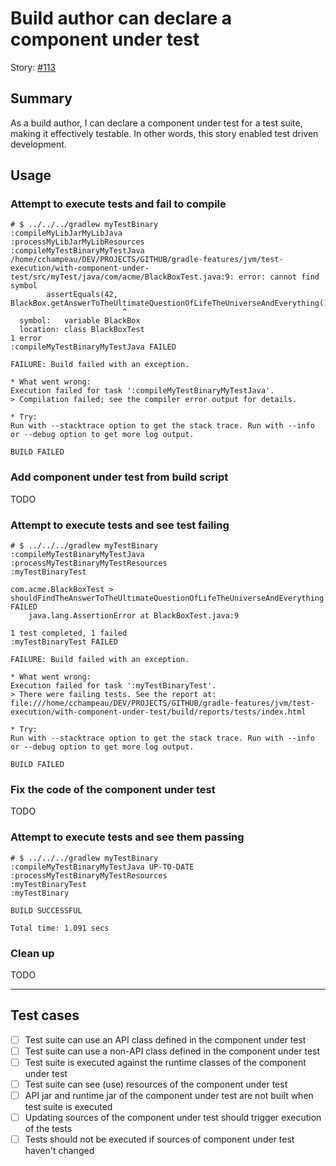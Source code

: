 # Build author can declare a component under test

Story: [#113](https://github.com/gradle/langos/issues/113)

## Summary
As a build author, I can declare a component under test for a test suite, making it effectively testable. In other words, this story enabled test driven development.

## Usage

### Attempt to execute tests and fail to compile

    # $ ../../../gradlew myTestBinary
    :compileMyLibJarMyLibJava
    :processMyLibJarMyLibResources
    :compileMyTestBinaryMyTestJava
    /home/cchampeau/DEV/PROJECTS/GITHUB/gradle-features/jvm/test-execution/with-component-under-test/src/myTest/java/com/acme/BlackBoxTest.java:9: error: cannot find symbol
            assertEquals(42, BlackBox.getAnswerToTheUltimateQuestionOfLifeTheUniverseAndEverything());
                             ^
      symbol:   variable BlackBox
      location: class BlackBoxTest
    1 error
    :compileMyTestBinaryMyTestJava FAILED

    FAILURE: Build failed with an exception.

    * What went wrong:
    Execution failed for task ':compileMyTestBinaryMyTestJava'.
    > Compilation failed; see the compiler error output for details.

    * Try:
    Run with --stacktrace option to get the stack trace. Run with --info or --debug option to get more log output.

    BUILD FAILED

### Add component under test from build script

TODO

### Attempt to execute tests and see test failing

    # $ ../../../gradlew myTestBinary
    :compileMyTestBinaryMyTestJava
    :processMyTestBinaryMyTestResources
    :myTestBinaryTest

    com.acme.BlackBoxTest > shouldFindTheAnswerToTheUltimateQuestionOfLifeTheUniverseAndEverything FAILED
        java.lang.AssertionError at BlackBoxTest.java:9

    1 test completed, 1 failed
    :myTestBinaryTest FAILED

    FAILURE: Build failed with an exception.

    * What went wrong:
    Execution failed for task ':myTestBinaryTest'.
    > There were failing tests. See the report at: file:///home/cchampeau/DEV/PROJECTS/GITHUB/gradle-features/jvm/test-execution/with-component-under-test/build/reports/tests/index.html

    * Try:
    Run with --stacktrace option to get the stack trace. Run with --info or --debug option to get more log output.

    BUILD FAILED

### Fix the code of the component under test

TODO

### Attempt to execute tests and see them passing

    # $ ../../../gradlew myTestBinary
    :compileMyTestBinaryMyTestJava UP-TO-DATE
    :processMyTestBinaryMyTestResources
    :myTestBinaryTest
    :myTestBinary

    BUILD SUCCESSFUL

    Total time: 1.091 secs

### Clean up

TODO

----

## Test cases

 - [ ] Test suite can use an API class defined in the component under test
 - [ ] Test suite can use a non-API class defined in the component under test
 - [ ] Test suite is executed against the runtime classes of the component under test
 - [ ] Test suite can see (use) resources of the component under test
 - [ ] API jar and runtime jar of the component under test are not built when test suite is executed
 - [ ] Updating sources of the component under test should trigger execution of the tests
 - [ ] Tests should not be executed if sources of component under test haven't changed
